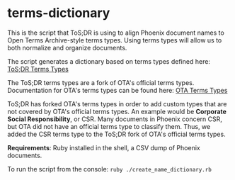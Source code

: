 # terms-dictionary

This is the script that ToS;DR is using to align Phoenix document names to Open Terms Archive-style terms types. Using terms types will allow us to both normalize and organize documents.

The script generates a dictionary based on terms types defined here: [ToS;DR Terms Types](https://github.com/tosdr/terms-types)

The ToS;DR terms types are a fork of OTA's official terms types. Documentation for OTA's terms types can be found here: [OTA Terms Types](https://github.com/OpenTermsArchive/terms-types)

ToS;DR has forked OTA's terms types in order to add custom types that are not covered by OTA's official terms types. An example would be **Corporate Social Responsibility**, or CSR. Many documents in Phoenix concern CSR, but OTA did not have an official terms type to classify them. Thus, we added the CSR terms type to the ToS;DR fork of OTA's official terms types.

**Requirements**: Ruby installed in the shell, a CSV dump of Phoenix documents.

To run the script from the console: `ruby ./create_name_dictionary.rb`




